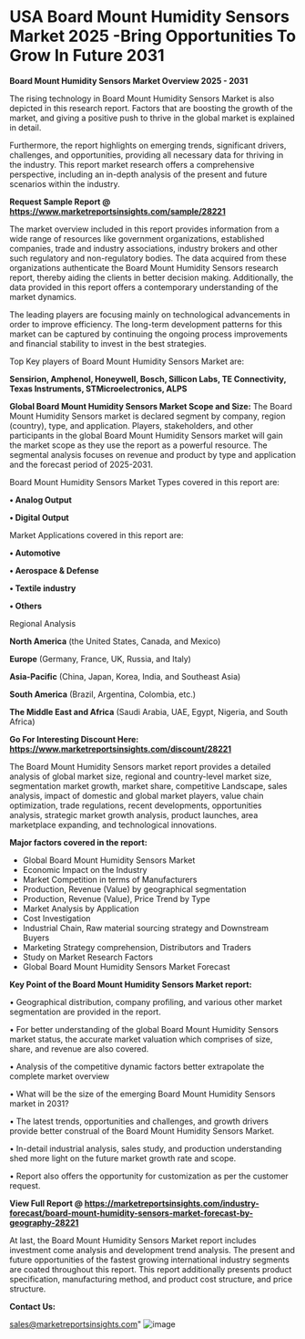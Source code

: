 # USA Board Mount Humidity Sensors Market 2025 -Bring Opportunities To Grow In Future 2031

<Strong> Board Mount Humidity Sensors Market Overview 2025 - 2031</strong>

The rising technology in Board Mount Humidity Sensors Market is also depicted in this research report. Factors that are boosting the growth of the market, and giving a positive push to thrive in the global market is explained in detail.

Furthermore, the report highlights on emerging trends, significant drivers, challenges, and opportunities, providing all necessary data for thriving in the industry. This report market research offers a comprehensive perspective, including an in-depth analysis of the present and future scenarios within the industry.

<strong>Request Sample Report @ <a href=https://www.marketreportsinsights.com/sample/28221>https://www.marketreportsinsights.com/sample/28221</a></strong>

The market overview included in this report provides information from a wide range of resources like government organizations, established companies, trade and industry associations, industry brokers and other such regulatory and non-regulatory bodies. The data acquired from these organizations authenticate the Board Mount Humidity Sensors research report, thereby aiding the clients in better decision making. Additionally, the data provided in this report offers a contemporary understanding of the market dynamics.

The leading players are focusing mainly on technological advancements in order to improve efficiency. The long-term development patterns for this market can be captured by continuing the ongoing process improvements and financial stability to invest in the best strategies.

Top Key players of Board Mount Humidity Sensors Market are:

<strong>Sensirion, Amphenol, Honeywell, Bosch, Sillicon Labs, TE Connectivity, Texas Instruments, STMicroelectronics, ALPS</strong>

<strong><b>Global Board Mount Humidity Sensors Market Scope and Size:</b></strong>
The Board Mount Humidity Sensors market is declared segment by company, region (country), type, and application. Players, stakeholders, and other participants in the global Board Mount Humidity Sensors market will gain the market scope as they use the report as a powerful resource. The segmental analysis focuses on revenue and product by type and application and the forecast period of 2025-2031.

Board Mount Humidity Sensors Market Types covered in this report are:

<strong>• Analog Output

• Digital Output</strong>

Market Applications covered in this report are:

<strong>• Automotive

• Aerospace & Defense

• Textile industry

• Others</strong> 

Regional Analysis

<strong>North America</strong> (the United States, Canada, and Mexico)

<strong>Europe</strong> (Germany, France, UK, Russia, and Italy)

<strong>Asia-Pacific</strong> (China, Japan, Korea, India, and Southeast Asia)

<strong>South America</strong> (Brazil, Argentina, Colombia, etc.)

<strong>The Middle East and Africa</strong> (Saudi Arabia, UAE, Egypt, Nigeria, and South Africa)

<strong>Go For Interesting Discount Here: <a href=https://www.marketreportsinsights.com/discount/28221>https://www.marketreportsinsights.com/discount/28221</a></strong>

The Board Mount Humidity Sensors market report provides a detailed analysis of global market size, regional and country-level market size, segmentation market growth, market share, competitive Landscape, sales analysis, impact of domestic and global market players, value chain optimization, trade regulations, recent developments, opportunities analysis, strategic market growth analysis, product launches, area marketplace expanding, and technological innovations.

<strong><b>Major factors covered in the report:</b></strong>
<ul>
  <li>Global Board Mount Humidity Sensors Market </li>
  <li>Economic Impact on the Industry</li>
  <li>Market Competition in terms of Manufacturers</li>
  <li>Production, Revenue (Value) by geographical segmentation</li>
  <li>Production, Revenue (Value), Price Trend by Type</li>
  <li>Market Analysis by Application</li>
  <li>Cost Investigation</li>
  <li>Industrial Chain, Raw material sourcing strategy and Downstream Buyers</li>
  <li>Marketing Strategy comprehension, Distributors and Traders</li>
  <li>Study on Market Research Factors</li>
  <li>Global Board Mount Humidity Sensors Market Forecast</li>
</ul>

<strong><b>Key Point of the Board Mount Humidity Sensors Market report:</b></strong>

• Geographical distribution, company profiling, and various other market segmentation are provided in the report.

• For better understanding of the global Board Mount Humidity Sensors market status, the accurate market valuation which comprises of size, share, and revenue are also covered.

• Analysis of the competitive dynamic factors better extrapolate the complete market overview

• What will be the size of the emerging Board Mount Humidity Sensors market in 2031?

• The latest trends, opportunities and challenges, and growth drivers provide better construal of the Board Mount Humidity Sensors Market.

• In-detail industrial analysis, sales study, and production understanding shed more light on the future market growth rate and scope.

• Report also offers the opportunity for customization as per the customer request.

<strong><b>View Full Report @ <a href=https://marketreportsinsights.com/industry-forecast/board-mount-humidity-sensors-market-forecast-by-geography-28221>https://marketreportsinsights.com/industry-forecast/board-mount-humidity-sensors-market-forecast-by-geography-28221</a></b></strong>


At last, the Board Mount Humidity Sensors Market report includes investment come analysis and development trend analysis. The present and future opportunities of the fastest growing international industry segments are coated throughout this report. This report additionally presents product specification, manufacturing method, and product cost structure, and price structure.

<strong>Contact Us:</strong>

sales@marketreportsinsights.com"
![image](https://github.com/user-attachments/assets/d874ce25-27c4-4ddb-9eb4-7e126d285ea4)
